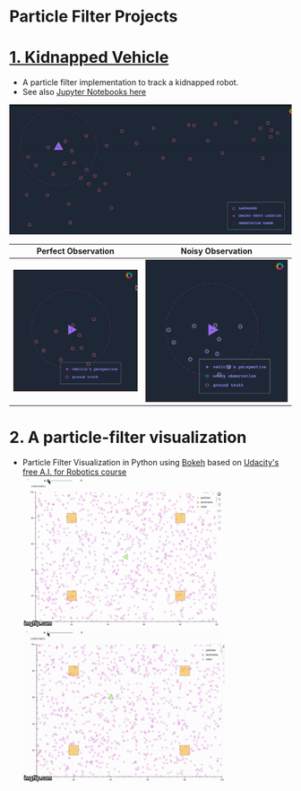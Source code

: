 # Particle Filter Projects
# [1. Kidnapped Vehicle](./kidnapped-vehicle/README.md)
- A particle filter implementation to track a kidnapped robot.
- See also [Jupyter Notebooks here](https://github.com/mithi/rusty-genes/tree/rusty-genes/particlefilter)

![](./docs/simple-global-plot.gif)

| Perfect Observation | Noisy Observation |
| ----------------------------- |:-------------------------------:|
| ![](./docs/simple-vehicle-plot.gif) | ![](./docs/vehicle-plot-noisy.gif)|

# 2. A particle-filter visualization
- Particle Filter Visualization  in Python using [Bokeh](bokeh.pydata.org) based on [Udacity's free A.I. for Robotics course](https://www.udacity.com/course/artificial-intelligence-for-robotics--cs373)
![Animation 1](./docs/animation1.gif)
![Animation 2](./docs/animation2.gif)
